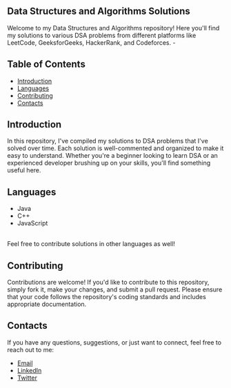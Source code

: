  ##  Data Structures and Algorithms Solutions
 Welcome to my Data Structures and Algorithms repository! Here you'll find my solutions to various DSA problems from different platforms like LeetCode, GeeksforGeeks, HackerRank, and Codeforces.  -
 
 ## Table of Contents

 - [Introduction](#introduction)
 - [Languages](#languagesanguages)
 - [Contributing](#contributing)
 - [Contacts](#contacts) 
 
 ## Introduction
 
 In this repository, I've compiled my solutions to DSA problems that I've solved over time. Each solution is well-commented and organized to make it easy to understand. Whether you're a beginner looking to learn DSA or an experienced developer brushing up on your skills, you'll find something useful here.

## Languages

 - Java
 - C++
 - JavaScript
 <br>
Feel free to contribute solutions in other languages as well!

## Contributing 

 Contributions are welcome! If you'd like to contribute to this repository, simply fork it, make your changes, and submit a pull request. Please ensure that your code follows the repository's coding standards and includes appropriate documentation.

## Contacts
If you have any questions, suggestions, or just want to connect, feel free to reach out to me:

 - [Email](mdshahidafridia31@gmail.com)
 - [LinkedIn](https://www.linkedin.com/in/md-shahidafridi/)
 - [Twitter](https://twitter.com/Aapush2)
